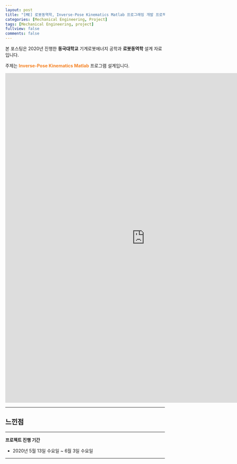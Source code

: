 ```yaml
---
layout: post
title: "[ME] 로봇동역학, Inverse-Pose Kinematics Matlab 프로그래밍 개발 프로젝트"
categories: [Mechanical Engineering, Project]
tags: [Mechanical Engineering, project]
fullview: false
comments: false
---
```


본 포스팅은 2020년 진행한 **동국대학교** 기계로봇에너지 공학과 **로봇동역학** 설계 자료입니다.

주제는 **<span style="color:#F58224">Inverse-Pose Kinematics Matlab</span>** 프로그램 설계입니다.

<iframe src="https://onedrive.live.com/embed?cid=ADFD1CC231D5D8DA&resid=ADFD1CC231D5D8DA%218232&authkey=AK-zUTG3_KeM8gs&em=2" width="880" height="1040" frameborder="0" scrolling="no"></iframe>

---

## 느낀점

---

**프로젝트 진행 기간**
- 2020년 5월 13일 수요일 ~ 6월 3일 수요일

---